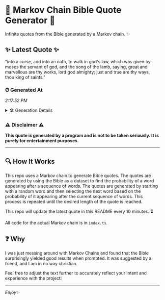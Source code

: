 # 📖 Markov Chain Bible Quote Generator 📖

Infinite quotes from the Bible generated by a Markov chain. ✨

## ✨ Latest Quote ✨
"into a curse, and into an oath, to walk in god's law, which was given by moses the servant of god, and the song of the lamb, saying, great and marvellous are thy works, lord god almighty; just and true are thy ways, thou king of saints."

### ⏰ Generated At
*2:17:52 PM*

<details>
    <summary>🛠️ Generation Details</summary>
    <p>
        <strong>🌱 Seed:</strong> into<br>
        <strong>🔄 Iterations:</strong> 46<br>
        <strong>📜 Context History:</strong><br>[ into ]: a<br>[ into, a ]: curse,<br>[ into, a, curse, ]: and<br>[ into, a, curse,, and ]: into<br>[ into, a, curse,, and, into ]: an<br>[ into, a, curse,, and, into, an ]: oath,<br>[ a, curse,, and, into, an, oath, ]: to<br>[ curse,, and, into, an, oath,, to ]: walk<br>[ and, into, an, oath,, to, walk ]: in<br>[ into, an, oath,, to, walk, in ]: god's<br>[ an, oath,, to, walk, in, god's ]: law,<br>[ oath,, to, walk, in, god's, law, ]: which<br>[ to, walk, in, god's, law,, which ]: was<br>[ walk, in, god's, law,, which, was ]: given<br>[ in, god's, law,, which, was, given ]: by<br>[ god's, law,, which, was, given, by ]: moses<br>[ law,, which, was, given, by, moses ]: the<br>[ which, was, given, by, moses, the ]: servant<br>[ was, given, by, moses, the, servant ]: of<br>[ given, by, moses, the, servant, of ]: god,<br>[ by, moses, the, servant, of, god, ]: and<br>[ moses, the, servant, of, god,, and ]: the<br>[ the, servant, of, god,, and, the ]: song<br>[ servant, of, god,, and, the, song ]: of<br>[ of, god,, and, the, song, of ]: the<br>[ god,, and, the, song, of, the ]: lamb,<br>[ and, the, song, of, the, lamb, ]: saying,<br>[ the, song, of, the, lamb,, saying, ]: great<br>[ song, of, the, lamb,, saying,, great ]: and<br>[ of, the, lamb,, saying,, great, and ]: marvellous<br>[ the, lamb,, saying,, great, and, marvellous ]: are<br>[ lamb,, saying,, great, and, marvellous, are ]: thy<br>[ saying,, great, and, marvellous, are, thy ]: works,<br>[ great, and, marvellous, are, thy, works, ]: lord<br>[ and, marvellous, are, thy, works,, lord ]: god<br>[ marvellous, are, thy, works,, lord, god ]: almighty;<br>[ are, thy, works,, lord, god, almighty; ]: just<br>[ thy, works,, lord, god, almighty;, just ]: and<br>[ works,, lord, god, almighty;, just, and ]: true<br>[ lord, god, almighty;, just, and, true ]: are<br>[ god, almighty;, just, and, true, are ]: thy<br>[ almighty;, just, and, true, are, thy ]: ways,<br>[ just, and, true, are, thy, ways, ]: thou<br>[ and, true, are, thy, ways,, thou ]: king<br>[ true, are, thy, ways,, thou, king ]: of<br>[ are, thy, ways,, thou, king, of ]: saints.<br>
    </p>
</details>

### ⚠️ Disclaimer ⚠️
**This quote is generated by a program and is not to be taken seriously. It is purely for entertainment purposes.**

---

## 🔍 How It Works

This repo uses a Markov chain to generate Bible quotes. The quotes are generated by using the Bible as a dataset to find the probability of a word appearing after a sequence of words. The quotes are generated by starting with a random word and then selecting the next word based on the probability of it appearing after the current sequence of words. This process is repeated until the desired length of the quote is reached.

This repo will update the latest quote in this README every 10 minutes. ⏳

All code for the actual Markov chain is in `index.ts`.

## ❓ Why

I was just messing around with Markov Chains and found that the Bible surprisingly yielded good results when prompted. 
It was suggested by a friend, and I am in no way christian.

Feel free to adjust the text further to accurately reflect your intent and experience with the project!

---

*Enjoy*✨
